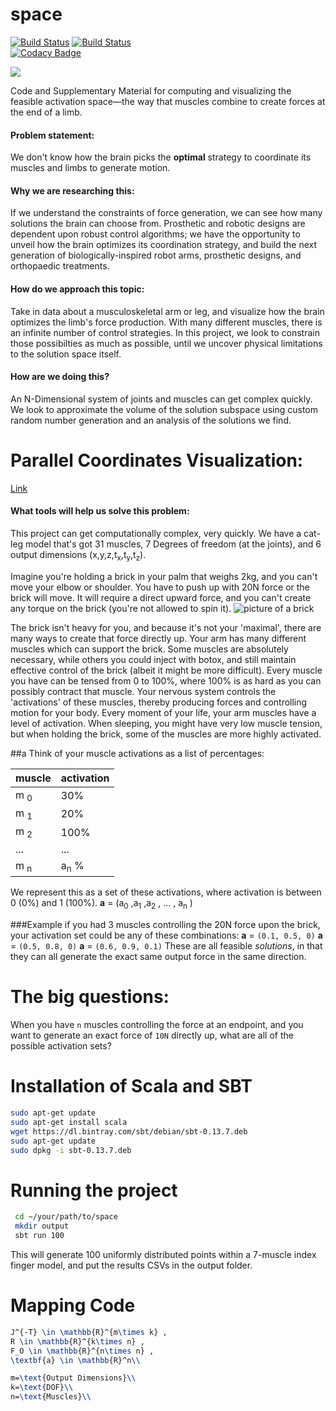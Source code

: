 # space
[![Build Status](https://travis-ci.org/bcohn12/space.svg?branch=master)](https://travis-ci.org/bcohn12/space)
[![Build Status](https://semaphoreci.com/api/v1/projects/a45fbc4a-ee80-4f0c-91c5-61ddffa1cad9/416002/badge.svg)](https://semaphoreci.com/bcohn12/space)      
[![Codacy Badge](https://www.codacy.com/project/badge/df8cbf6a225249ae9619b25cc613f0e8)](https://www.codacy.com/app/brian_cohn14/space)

[<img src = "https://cloud.githubusercontent.com/assets/4623063/26612928/d8aa76c0-456c-11e7-9ba9-0ca74b01049b.gif">](https://briancohn.github.io/space-parcoords/)  

Code and Supplementary Material for computing and visualizing the feasible activation space—the way that muscles combine to create forces at the end of a limb.

#### Problem statement:
We don't know how the brain picks the <strong>optimal</strong> strategy to coordinate its muscles and limbs to generate motion.
#### Why we are researching this:
If we understand the constraints of force generation, we can see how many solutions the brain can choose from. Prosthetic and robotic designs are dependent upon robust control algorithms;  we have the opportunity to unveil how the brain optimizes its coordination strategy, and build the next generation of biologically-inspired robot arms, prosthetic designs, and orthopaedic treatments.
#### How do we approach this topic:
Take in data about a musculoskeletal arm or leg, and visualize how the brain optimizes the limb's force production. With many different muscles, there is an infinite number of control strategies. In this project, we look to constrain those possibilties as much as possible, until we uncover physical limitations to the solution space itself.

#### How are we doing this?
An N-Dimensional system of joints and muscles can get complex quickly. We look to approximate the volume of the solution subspace using custom random number generation and an analysis of the solutions we find.

# Parallel Coordinates Visualization:
[Link](https://briancohn.github.io/space-parcoords/)

#### What tools will help us solve this problem:
This project can get computationally complex, very quickly. We have a cat-leg model that's got 31 muscles, 7 Degrees of freedom (at the joints), and 6 output dimensions (x,y,z,t<sub>x</sub>,t<sub>y</sub>,t<sub>z</sub>).

Imagine you're holding a brick in your palm that weighs 2kg, and you can't move your elbow or shoulder. You have to push up with 20N force or the brick will move. It will require a direct upward force, and you can't create any torque on the brick (you're not allowed to spin it).
<img src="http://www.beldenbrick.com/2007/images/modular.gif" alt="picture of a brick">

The brick isn't heavy for you, and because it's not your 'maximal', there are many ways to create that force directly up. Your arm has many different muscles which can support the brick. Some muscles are absolutely necessary, while others you could inject with botox, and still maintain effective control of the brick (albeit it might be more difficult). Every muscle you have can be tensed from 0 to 100%, where 100% is as hard as you can possibly contract that muscle. Your nervous system controls the 'activations' of these muscles, thereby producing forces and controlling motion for your body. Every moment of your life, your arm muscles have a level of activation. When sleeping, you might have very low muscle tension, but when holding the brick, some of the muscles are more highly activated.

##a
Think of your muscle activations as a list of percentages:

muscle  | activation
------------- | -------------
m <sub>0</sub>  | 30% 
m <sub>1</sub>  | 20%
m <sub>2</sub>  | 100%
...       	    | ...
m <sub>n</sub>  | a<sub>n</sub> %

We represent this as a set of these activations, where activation is between 0 (0%) and 1 (100%).
<strong>a</strong> = (a<sub>0</sub> ,a<sub>1</sub> ,a<sub>2</sub> , ... , a<sub>n</sub> )

###Example
if you had 3 muscles controlling the 20N force upon the brick, your activation set could be any of these combinations:
<strong>a</strong> = `(0.1, 0.5, 0)`
<strong>a</strong> = `(0.5, 0.8, 0)`
<strong>a</strong> = `(0.6, 0.9, 0.1)`
	These are all feasible <i>solutions</i>, in that they can all generate the exact same output force in the same direction.


# The big questions:
When you have `n` muscles controlling the force at an endpoint, and you want to generate an exact force of `10N` directly up, what are all of the possible activation sets?


# Installation of Scala and SBT
```bash
sudo apt-get update
sudo apt-get install scala
wget https://dl.bintray.com/sbt/debian/sbt-0.13.7.deb
sudo apt-get update
sudo dpkg -i sbt-0.13.7.deb
```
# Running the project
```bash
 cd ~/your/path/to/space
 mkdir output
 sbt run 100
```
This will generate 100 uniformly distributed points within a 7-muscle index finger model, and put the results CSVs in the output folder.

# Mapping Code
```latex
J^{-T} \in \mathbb{R}^{m\times k} ,
R \in \mathbb{R}^{k\times n} ,
F_O \in \mathbb{R}^{n\times n} ,
\textbf{a} \in \mathbb{R}^n\\

m=\text{Output Dimensions}\\
k=\text{DOF}\\
n=\text{Muscles}\\
```
